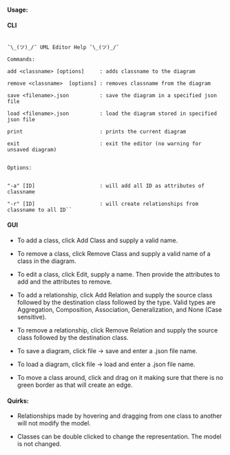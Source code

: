 #### Usage:

#### CLI
```

¯\_(ツ)_/¯ UML Editor Help ¯\_(ツ)_/¯

Commands:

add <classname> [options]     : adds classname to the diagram

remove <classname>  [options] : removes classname from the diagram

save <filename>.json          : save the diagram in a specified json file

load <filename>.json          : load the diagram stored in specified json file

print                         : prints the current diagram

exit                          : exit the editor (no warning for unsaved diagram)


Options:


"-a" [ID]                     : will add all ID as attributes of classname

"-r" [ID]                     : will create relationships from classname to all ID``

```

#### GUI

- To add a class, click Add Class and supply a valid name.

- To remove a class, click Remove Class and supply a valid name of a class in the diagram.

- To edit a class, click Edit, supply a name. Then provide the attributes to add and the 
 attributes to remove.
 
- To add a relationship, click Add Relation and supply the source class followed by the destination class followed by the type.
 Valid types are Aggregation, Composition, Association, Generalization, and None (Case sensitive).
 
- To remove a relationship, click Remove Relation and supply the source class followed by the destination class.

- To save a diagram, click file -> save and enter a .json file name.

- To load a diagram, click file -> load and enter a .json file name.

- To move a class around, click and drag on it making sure that there is no green border as that will create an edge.

#### Quirks:

- Relationships made by hovering and dragging from one class to another
  will not modify the model. 

- Classes can be double clicked to change the representation. The model is
  not changed.
